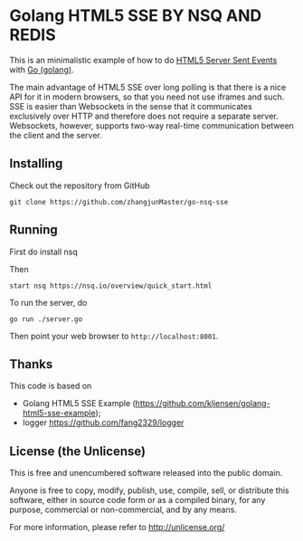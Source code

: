 Golang HTML5 SSE BY NSQ AND REDIS
========================

This is an minimalistic example of how to do
[HTML5 Server Sent Events](http://en.wikipedia.org/wiki/Server-sent_events)
with [Go (golang)](http://golang.org/).  

The main advantage of HTML5 SSE over long polling is that there is a nice
API for it in modern browsers, so that you need not use iframes and such.
SSE is easier than Websockets in the sense that it communicates exclusively
over HTTP and therefore does not require a separate server.  Websockets,
however, supports two-way real-time communication between the client and
the server.

## Installing

Check out the repository from GitHub

	git clone https://github.com/zhangjunMaster/go-nsq-sse

## Running

First do
   install nsq

Then

    start nsq https://nsq.io/overview/quick_start.html

To run the server, do 

	go run ./server.go

Then point your web browser to `http://localhost:8001`.

## Thanks

This code is based on 

* Golang HTML5 SSE Example (https://github.com/kljensen/golang-html5-sse-example); 
* logger https://github.com/fang2329/logger

## License (the Unlicense)

This is free and unencumbered software released into the public domain.

Anyone is free to copy, modify, publish, use, compile, sell, or
distribute this software, either in source code form or as a compiled
binary, for any purpose, commercial or non-commercial, and by any
means.

For more information, please refer to <http://unlicense.org/>

